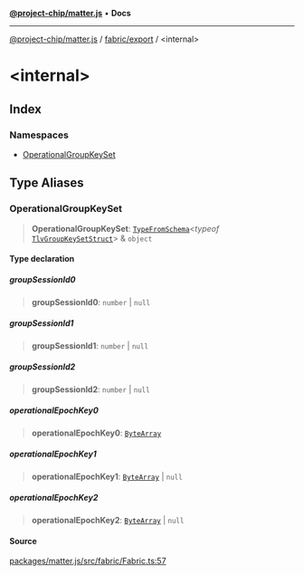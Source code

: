 [**@project-chip/matter.js**](../../../README.md) • **Docs**

***

[@project-chip/matter.js](../../../modules.md) / [fabric/export](../README.md) / \<internal\>

# \<internal\>

## Index

### Namespaces

- [OperationalGroupKeySet](namespaces/OperationalGroupKeySet/README.md)

## Type Aliases

### OperationalGroupKeySet

> **OperationalGroupKeySet**: [`TypeFromSchema`](../../../tlv/export/README.md#typefromschemas)\<*typeof* [`TlvGroupKeySetStruct`](../../../cluster/export/namespaces/GroupKeyManagement/README.md#tlvgroupkeysetstruct)\> & `object`

#### Type declaration

##### groupSessionId0

> **groupSessionId0**: `number` \| `null`

##### groupSessionId1

> **groupSessionId1**: `number` \| `null`

##### groupSessionId2

> **groupSessionId2**: `number` \| `null`

##### operationalEpochKey0

> **operationalEpochKey0**: [`ByteArray`](../../../util/export/README.md#bytearray)

##### operationalEpochKey1

> **operationalEpochKey1**: [`ByteArray`](../../../util/export/README.md#bytearray) \| `null`

##### operationalEpochKey2

> **operationalEpochKey2**: [`ByteArray`](../../../util/export/README.md#bytearray) \| `null`

#### Source

[packages/matter.js/src/fabric/Fabric.ts:57](https://github.com/project-chip/matter.js/blob/7a8cbb56b87d4ccf34bec5a9a95ab40a1711324f/packages/matter.js/src/fabric/Fabric.ts#L57)
